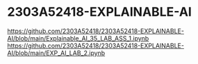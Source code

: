# 2303A52418-EXPLAINABLE-AI
https://github.com/2303A52418/2303A52418-EXPLAINABLE-AI/blob/main/Explainable_AI_35_LAB_ASS_1.ipynb
https://github.com/2303A52418/2303A52418-EXPLAINABLE-AI/blob/main/EXP_AI_LAB_2.ipynb
